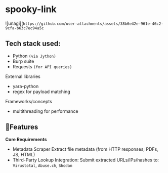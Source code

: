 # spooky-link

![unagi](`https://github.com/user-attachments/assets/38b6e42e-961e-46c2-9cfa-b63c7ec94a5c`

## **Tech stack used:**
* Python `(via Jython)`
* Burp suite
* Requests `(for API queries)`

 External libraries
 * yara-python
 * regex for payload matching

Frameworks/concepts
* multithreading for performance


## **🚀Features**
**Core Requirements**
* Metadata Scraper
Extract file metadata (from HTTP responses; PDFs, JS, HTML)
* Third-Party Lookup Integration: Submit extracted URLs/IPs/hashes to: `Virustotal`, `Abuse.ch`, `Shodan`


